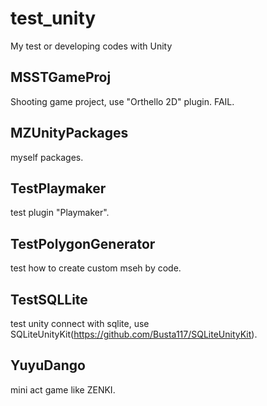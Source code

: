 test_unity
==========

My test or developing codes with Unity

## MSSTGameProj
Shooting game project, use "Orthello 2D" plugin. FAIL.

## MZUnityPackages
myself packages.

## TestPlaymaker
test plugin "Playmaker".

## TestPolygonGenerator
test how to create custom mseh by code.

## TestSQLLite
test unity connect with sqlite, use SQLiteUnityKit(https://github.com/Busta117/SQLiteUnityKit).

## YuyuDango
mini act game like ZENKI.
